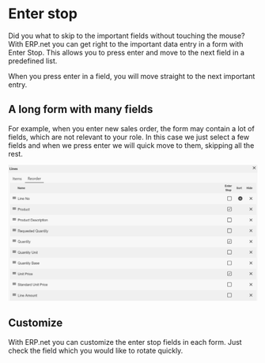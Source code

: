 # Enter stop

Did you what to skip to the important fields without touching the mouse? 
With ERP.net you can get right to the important data entry in a form with Enter Stop. This allows you to press enter and move to the next field in a predefined list.  

When you press enter in a field, you will move straight to the next important entry. 

## A long form with many fields

For example, when you enter new sales order, the form may contain a lot of fields, which are not relevant to your role. 
In this case we just select a few fields and when we press enter we will quick move to them, skipping all the rest. 

![Enterstop](enterstop-lines.png)

## Customize

With ERP.net you can customize the enter stop fields in each form. Just check the field which you would like to rotate quickly.
